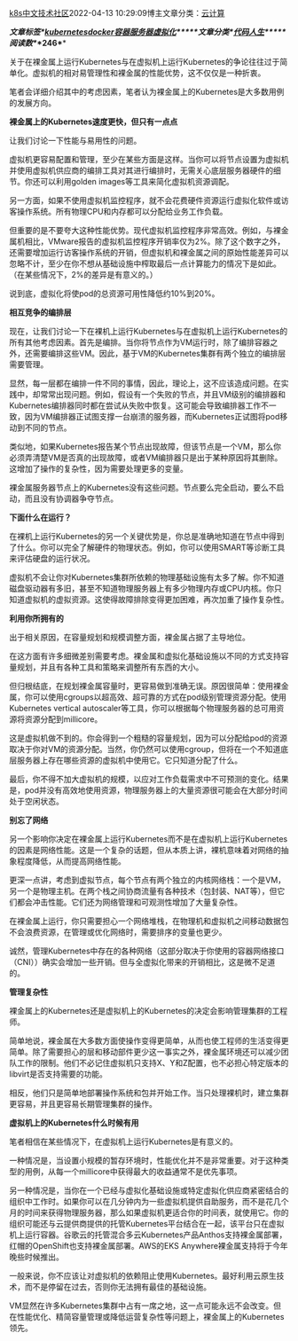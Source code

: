 [k8s中文技术社区](https://blog.51cto.com/u_13964361)2022-04-13 10:29:09博主文章分类：[云计算](https://blog.51cto.com/u_13964361/category1)

***文章标签\*[kubernetes](https://blog.51cto.com/topic/kubernetes.html)[docker](https://blog.51cto.com/topic/docker.html)[容器](https://blog.51cto.com/topic/rongqi.html)[服务器](https://blog.51cto.com/topic/the-server-2.html)[虚拟化](https://blog.51cto.com/topic/xunihua.html)*****文章分类\*[代码人生](https://blog.51cto.com/nav/code)*****阅读数\**\*246\****



关于在裸金属上运行Kubernetes与在虚拟机上运行Kubernetes的争论往往过于简单化。虚拟机的相对易管理性和裸金属的性能优势，这不仅仅是一种折衷。

笔者会详细介绍其中的考虑因素，笔者认为裸金属上的Kubernetes是大多数用例的发展方向。

**裸金属上的Kubernetes速度更快，但只有一点点**

让我们讨论一下性能与易用性的问题。

虚拟机更容易配置和管理，至少在某些方面是这样。当你可以将节点设置为虚拟机并使用虚拟机供应商的编排工具对其进行编排时，无需关心底层服务器硬件的细节。你还可以利用golden images等工具来简化虚拟机资源调配。

另一方面，如果不使用虚拟机监控程序，就不会花费硬件资源运行虚拟化软件或访客操作系统。所有物理CPU和内存都可以分配给业务工作负载。

但重要的是不要夸大这种性能优势。现代虚拟机监控程序非常高效。例如，与裸金属机相比，VMware报告的虚拟机监控程序开销率仅为2%。除了这个数字之外，还需要增加运行访客操作系统的开销，但虚拟机和裸金属之间的原始性能差异可以忽略不计，至少在你不想从基础设施中榨取最后一点计算能力的情况下是如此。（在某些情况下，2%的差异是有意义的。）

说到底，虚拟化将使pod的总资源可用性降低约10%到20%。

**相互竞争的编排层**

现在，让我们讨论一下在裸机上运行Kubernetes与在虚拟机上运行Kubernetes的所有其他考虑因素。首先是编排。当你将节点作为VM运行时，除了编排容器之外，还需要编排这些VM。因此，基于VM的Kubernetes集群有两个独立的编排层需要管理。

显然，每一层都在编排一件不同的事情，因此，理论上，这不应该造成问题。在实践中，却常常出现问题。例如，假设有一个失败的节点，并且VM级别的编排器和Kubernetes编排器同时都在尝试从失败中恢复。这可能会导致编排器工作不一致，因为VM编排器正试图支撑一台崩溃的服务器，而Kubernetes正试图将pod移动到不同的节点。

类似地，如果Kubernetes报告某个节点出现故障，但该节点是一个VM，那么你必须弄清楚VM是否真的出现故障，或者VM编排器只是出于某种原因将其删除。这增加了操作的复杂性，因为需要处理更多的变量。

裸金属服务器节点上的Kubernetes没有这些问题。节点要么完全启动，要么不启动，而且没有协调器争夺节点。

**下面什么在运行？**

在裸机上运行Kubernetes的另一个关键优势是，你总是准确地知道在节点中得到了什么。你可以完全了解硬件的物理状态。例如，你可以使用SMART等诊断工具来评估硬盘的运行状况。

虚拟机不会让你对Kubernetes集群所依赖的物理基础设施有太多了解。你不知道磁盘驱动器有多旧，甚至不知道物理服务器上有多少物理内存或CPU内核。你只知道虚拟机的虚拟资源。这使得故障排除变得更加困难，再次加重了操作复杂性。

**利用你所拥有的**

出于相关原因，在容量规划和规模调整方面，裸金属占据了主导地位。

在这方面有许多细微差别需要考虑。裸金属和虚拟化基础设施以不同的方式支持容量规划，并且有各种工具和策略来调整所有东西的大小。

但归根结底，在规划裸金属容量时，更容易做到准确无误。原因很简单：使用裸金属，你可以使用cgroups以超高效、超可靠的方式在pod级别管理资源分配。使用Kubernetes vertical autoscaler等工具，你可以根据每个物理服务器的总可用资源将资源分配到millicore。

这是虚拟机做不到的。你会得到一个粗糙的容量规划，因为可以分配给pod的资源取决于你对VM的资源分配。当然，你仍然可以使用cgroup，但将在一个不知道底层服务器上存在哪些资源的虚拟机中使用它。它只知道分配了什么。

最后，你不得不加大虚拟机的规模，以应对工作负载需求中不可预测的变化。结果是，pod并没有高效地使用资源，物理服务器上的大量资源很可能会在大部分时间处于空闲状态。

**别忘了网络**

另一个影响你决定在裸金属上运行Kubernetes而不是在虚拟机上运行Kubernetes的因素是网络性能。这是一个复杂的话题，但从本质上讲，裸机意味着对网络的抽象程度降低，从而提高网络性能。

更深一点讲，考虑到虚拟节点，每个节点有两个独立的内核网络栈：一个是VM，另一个是物理主机。在两个栈之间协商流量有各种技术（包封装、NAT等），但它们都会冲击性能。它们还为网络管理和可观测性增加了大量复杂性。

在裸金属上运行，你只需要担心一个网络堆栈，在物理机和虚拟机之间移动数据包不会浪费资源，在管理或优化网络时，需要排序的变量也更少。

诚然，管理Kubernetes中存在的各种网络（这部分取决于你使用的容器网络接口（CNI））确实会增加一些开销。但与全虚拟化带来的开销相比，这是微不足道的。

**管理复杂性**

裸金属上的Kubernetes还是虚拟机上的Kubernetes的决定会影响管理集群的工程师。

简单地说，裸金属在大多数方面使操作变得更简单，从而也使工程师的生活变得更简单。除了需要担心的层和移动部件更少这一事实之外，裸金属环境还可以减少团队工作的限制。他们不必记住虚拟机只支持X、Y和Z配置，也不必担心特定版本的libvirt是否支持需要的功能。

相反，他们只是简单地部署操作系统和包并开始工作。当只处理裸机时，建立集群更容易，并且更容易长期管理集群的操作。

**虚拟机上的Kubernetes什么时候有用**

笔者相信在某些情况下，在虚拟机上运行Kubernetes是有意义的。

一种情况是，当设置小规模的暂存环境时，性能优化并不是非常重要。对于这种类型的用例，从每一个millicore中获得最大的收益通常不是优先事项。

另一种情况是，当你在一个已经与虚拟化基础设施或特定虚拟化供应商紧密结合的组织中工作时。如果你可以在几分钟内为一些虚拟机提供自助服务，而不是花几个月的时间来获得物理服务器，那么如果虚拟机更适合你的时间表，就使用它。你的组织可能还与云提供商提供的托管Kubernetes平台结合在一起，该平台只在虚拟机上运行容器。谷歌云的托管混合多云Kubernetes产品Anthos支持裸金属部署，红帽的OpenShift也支持裸金属部署。AWS的EKS Anywhere裸金属支持将于今年晚些时候推出。

一般来说，你不应该让对虚拟机的依赖阻止使用Kubernetes。最好利用云原生技术，而不是停留在过去，否则你无法拥有最佳的基础设施。

VM显然在许多Kubernetes集群中占有一席之地，这一点可能永远不会改变。但在性能优化、精简容量管理或降低运营复杂性等问题上，裸金属上的Kubernetes领先。